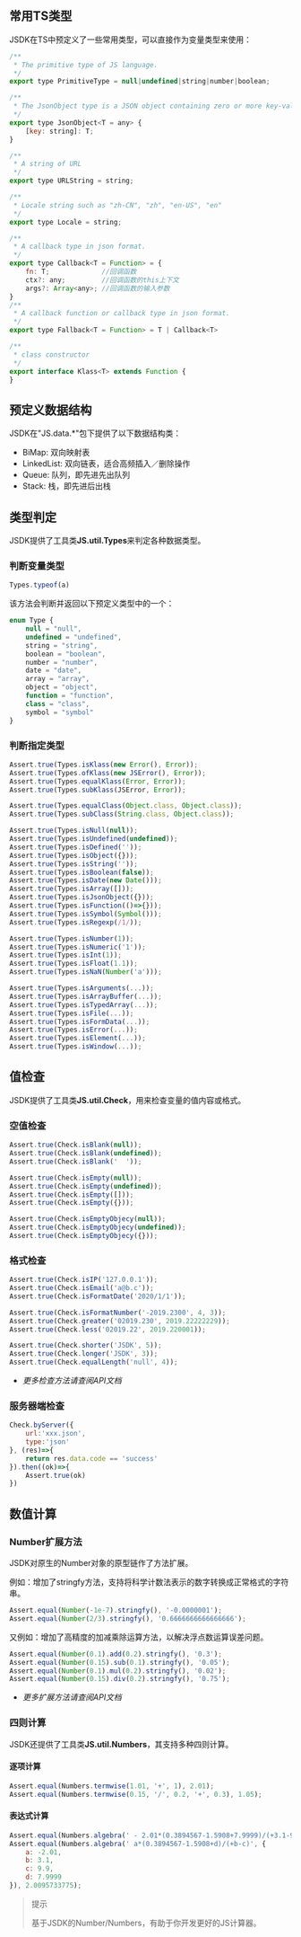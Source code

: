 ## 常用TS类型
JSDK在TS中预定义了一些常用类型，可以直接作为变量类型来使用：
```javascript
/**
 * The primitive type of JS language.
 */
export type PrimitiveType = null|undefined|string|number|boolean;

/**
 * The JsonObject type is a JSON object containing zero or more key-value pairs.
 */
export type JsonObject<T = any> {
    [key: string]: T;
}

/**
 * A string of URL
 */
export type URLString = string;

/**
 * Locale string such as "zh-CN", "zh", "en-US", "en"
 */
export type Locale = string;

/**
 * A callback type in json format.
 */
export type Callback<T = Function> = {
    fn: T;             //回调函数
    ctx?: any;         //回调函数的this上下文
    args?: Array<any>; //回调函数的输入参数
}
/**
 * A callback function or callback type in json format.
 */
export type Fallback<T = Function> = T | Callback<T>

/**
 * class constructor
 */
export interface Klass<T> extends Function {
}
```

## 预定义数据结构
JSDK在"JS.data.*"包下提供了以下数据结构类：
* BiMap: 双向映射表
* LinkedList: 双向链表，适合高频插入／删除操作
* Queue: 队列，即先进先出队列
* Stack: 栈，即先进后出栈

## 类型判定
JSDK提供了工具类<b>JS.util.Types</b>来判定各种数据类型。

### 判断变量类型
```javascript
Types.typeof(a)
```
该方法会判断并返回以下预定义类型中的一个：
```javascript
enum Type {
    null = "null",
    undefined = "undefined",
    string = "string",
    boolean = "boolean",
    number = "number",
    date = "date",
    array = "array",
    object = "object",
    function = "function",
    class = "class",
    symbol = "symbol"
}
```

### 判断指定类型
```javascript
Assert.true(Types.isKlass(new Error(), Error));
Assert.true(Types.ofKlass(new JSError(), Error));
Assert.true(Types.equalKlass(Error, Error));
Assert.true(Types.subKlass(JSError, Error));

Assert.true(Types.equalClass(Object.class, Object.class));
Assert.true(Types.subClass(String.class, Object.class));

Assert.true(Types.isNull(null));
Assert.true(Types.isUndefined(undefined));
Assert.true(Types.isDefined(''));
Assert.true(Types.isObject({}));
Assert.true(Types.isString(''));
Assert.true(Types.isBoolean(false));
Assert.true(Types.isDate(new Date()));
Assert.true(Types.isArray([]));
Assert.true(Types.isJsonObject({}));
Assert.true(Types.isFunction(()=>{}));
Assert.true(Types.isSymbol(Symbol()));
Assert.true(Types.isRegexp(/1/));

Assert.true(Types.isNumber(1));
Assert.true(Types.isNumeric('1'));
Assert.true(Types.isInt(1));
Assert.true(Types.isFloat(1.1));
Assert.true(Types.isNaN(Number('a')));

Assert.true(Types.isArguments(...));
Assert.true(Types.isArrayBuffer(...));
Assert.true(Types.isTypedArray(...));
Assert.true(Types.isFile(...));
Assert.true(Types.isFormData(...));
Assert.true(Types.isError(...));
Assert.true(Types.isElement(...));
Assert.true(Types.isWindow(...));
```

## 值检查
JSDK提供了工具类<b>JS.util.Check</b>，用来检查变量的值内容或格式。

### 空值检查
```javascript
Assert.true(Check.isBlank(null));
Assert.true(Check.isBlank(undefined));
Assert.true(Check.isBlank('  '));

Assert.true(Check.isEmpty(null));
Assert.true(Check.isEmpty(undefined));
Assert.true(Check.isEmpty([]));
Assert.true(Check.isEmpty({}));

Assert.true(Check.isEmptyObjecy(null));
Assert.true(Check.isEmptyObjecy(undefined));
Assert.true(Check.isEmptyObjecy({}));
```

### 格式检查
```javascript
Assert.true(Check.isIP('127.0.0.1'));
Assert.true(Check.isEmail('a@b.c'));
Assert.true(Check.isFormatDate('2020/1/1'));

Assert.true(Check.isFormatNumber('-2019.2300', 4, 3));
Assert.true(Check.greater('02019.230', 2019.22222229));
Assert.true(Check.less('02019.22', 2019.220001));

Assert.true(Check.shorter('JSDK', 5));
Assert.true(Check.longer('JSDK', 3));
Assert.true(Check.equalLength('null', 4));
```
* *更多检查方法请查阅API文档*

### 服务器端检查
```javascript
Check.byServer({
    url:'xxx.json',
    type:'json'
}, (res)=>{
    return res.data.code == 'success'
}).then((ok)=>{
    Assert.true(ok)
})
```

## 数值计算
### Number扩展方法
JSDK对原生的Number对象的原型链作了方法扩展。

例如：增加了stringfy方法，支持将科学计数法表示的数字转换成正常格式的字符串。
```javascript
Assert.equal(Number(-1e-7).stringfy(), '-0.0000001');
Assert.equal(Number(2/3).stringfy(), '0.6666666666666666');
```

又例如：增加了高精度的加减乘除运算方法，以解决浮点数运算误差问题。
```javascript
Assert.equal(Number(0.1).add(0.2).stringfy(), '0.3');
Assert.equal(Number(0.15).sub(0.1).stringfy(), '0.05');
Assert.equal(Number(0.1).mul(0.2).stringfy(), '0.02');
Assert.equal(Number(0.15).div(0.2).stringfy(), '0.75');
```
* *更多扩展方法请查阅API文档*

### 四则计算
JSDK还提供了工具类<b>JS.util.Numbers</b>，其支持多种四则计算。

#### 逐项计算
```javascript
Assert.equal(Numbers.termwise(1.01, '+', 1), 2.01);
Assert.equal(Numbers.termwise(0.15, '/', 0.2, '+', 0.3), 1.05);
```

#### 表达式计算
```javascript
Assert.equal(Numbers.algebra(' - 2.01*(0.3894567-1.5908+7.9999)/(+3.1-9.9)'), 2.0095733775);
Assert.equal(Numbers.algebra(' a*(0.3894567-1.5908+d)/(+b-c)', {
    a: -2.01,
    b: 3.1,
    c: 9.9,
    d: 7.9999
}), 2.0095733775);
```

> 提示
>
> 基于JSDK的Number/Numbers，有助于你开发更好的JS计算器。